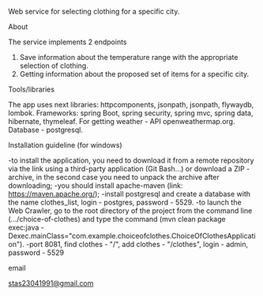 Web service for selecting clothing for a specific city.

About

The service implements 2 endpoints
1. Save information about the temperature range with the appropriate selection of clothing.
2. Getting information about the proposed set of items for a specific city.

Tools/libraries

The app uses next libraries: httpcomponents, jsonpath, jsonpath, flywaydb, lombok. Frameworks: spring Boot, spring security, spring mvc, spring data, hibernate, thymeleaf. For getting weather - API openweathermap.org. Database - postgresql.

Installation guideline (for windows)

-to install the application, you need to download it from a remote repository via the link using a third-party application (Git Bash...) or download a ZIP
-archive, in the second case you need to unpack the archive after downloading; -you should install apache-maven (link: https://maven.apache.org/);
-install postgresql and create a database with the name clothes_list, login - postgres, password - 5529.
-to launch the Web Crawler, go to the root directory of the project from the command line (.../choice-of-clothes) and type the command (mvn clean package exec:java -Dexec.mainClass="com.example.choiceofclothes.ChoiceOfClothesApplication").
-port 8081, find clothes - "/", add clothes - "/clothes", login - admin, password - 5529

email

stas23041991@gmail.com
